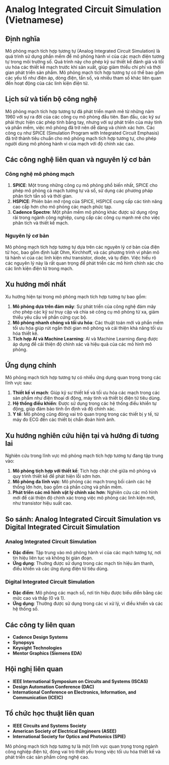 # Analog Integrated Circuit Simulation (Vietnamese)

## Định nghĩa

Mô phỏng mạch tích hợp tương tự (Analog Integrated Circuit Simulation) là quá trình sử dụng phần mềm để mô phỏng hành vi của các mạch điện tương tự trong môi trường số. Quá trình này cho phép kỹ sư thiết kế đánh giá và tối ưu hóa các thiết kế mạch trước khi sản xuất, giúp giảm thiểu chi phí và thời gian phát triển sản phẩm. Mô phỏng mạch tích hợp tương tự có thể bao gồm các yếu tố như điện áp, dòng điện, tần số, và nhiều tham số khác liên quan đến hoạt động của các linh kiện điện tử.

## Lịch sử và tiến bộ công nghệ

Mô phỏng mạch tích hợp tương tự đã phát triển mạnh mẽ từ những năm 1960 với sự ra đời của các công cụ mô phỏng đầu tiên. Ban đầu, các kỹ sư phải thực hiện các phép tính bằng tay, nhưng với sự phát triển của máy tính và phần mềm, việc mô phỏng đã trở nên dễ dàng và chính xác hơn. Các công cụ như SPICE (Simulation Program with Integrated Circuit Emphasis) đã trở thành tiêu chuẩn cho mô phỏng mạch tích hợp tương tự, cho phép người dùng mô phỏng hành vi của mạch với độ chính xác cao.

## Các công nghệ liên quan và nguyên lý cơ bản

### Công nghệ mô phỏng mạch

1. **SPICE**: Một trong những công cụ mô phỏng phổ biến nhất, SPICE cho phép mô phỏng cả mạch tương tự và số, sử dụng các phương pháp phân tích tần số và thời gian.
2. **HSPICE**: Phiên bản mở rộng của SPICE, HSPICE cung cấp các tính năng cao cấp hơn cho mô phỏng các mạch phức tạp.
3. **Cadence Spectre**: Một phần mềm mô phỏng khác được sử dụng rộng rãi trong ngành công nghiệp, cung cấp các công cụ mạnh mẽ cho việc phân tích và thiết kế mạch.

### Nguyên lý cơ bản

Mô phỏng mạch tích hợp tương tự dựa trên các nguyên lý cơ bản của điện tử học, bao gồm định luật Ohm, Kirchhoff, và các phương trình vi phân mô tả hành vi của các linh kiện như transistor, diode, và tụ điện. Việc hiểu rõ các nguyên lý này là rất quan trọng để phát triển các mô hình chính xác cho các linh kiện điện tử trong mạch.

## Xu hướng mới nhất

Xu hướng hiện tại trong mô phỏng mạch tích hợp tương tự bao gồm:

1. **Mô phỏng dựa trên đám mây**: Sự phát triển của công nghệ đám mây cho phép các kỹ sư truy cập và chia sẻ công cụ mô phỏng từ xa, giảm thiểu yêu cầu về phần cứng cục bộ.
2. **Mô phỏng nhanh chóng và tối ưu hóa**: Các thuật toán mới và phần mềm tối ưu hóa giúp rút ngắn thời gian mô phỏng và cải thiện khả năng tối ưu hóa thiết kế.
3. **Tích hợp AI và Machine Learning**: AI và Machine Learning đang được áp dụng để cải thiện độ chính xác và hiệu quả của các mô hình mô phỏng.

## Ứng dụng chính

Mô phỏng mạch tích hợp tương tự có nhiều ứng dụng quan trọng trong các lĩnh vực sau:

1. **Thiết kế vi mạch**: Giúp kỹ sư thiết kế và tối ưu hóa các mạch trong các sản phẩm như điện thoại di động, máy tính và thiết bị điện tử tiêu dùng.
2. **Hệ thống điều khiển**: Được sử dụng trong các hệ thống điều khiển tự động, giúp đảm bảo tính ổn định và độ chính xác.
3. **Y tế**: Mô phỏng cũng đóng vai trò quan trọng trong các thiết bị y tế, từ máy đo ECG đến các thiết bị chẩn đoán hình ảnh.

## Xu hướng nghiên cứu hiện tại và hướng đi tương lai

Nghiên cứu trong lĩnh vực mô phỏng mạch tích hợp tương tự đang tập trung vào:

1. **Mô phỏng tích hợp với thiết kế**: Tích hợp chặt chẽ giữa mô phỏng và quy trình thiết kế để phát hiện lỗi sớm hơn.
2. **Mô phỏng đa lĩnh vực**: Mô phỏng các mạch trong bối cảnh các hệ thống lớn hơn, bao gồm cả phần cứng và phần mềm.
3. **Phát triển các mô hình vật lý chính xác hơn**: Nghiên cứu các mô hình mới để cải thiện độ chính xác trong việc mô phỏng các linh kiện mới, như transistor hiệu suất cao.

## So sánh: Analog Integrated Circuit Simulation vs Digital Integrated Circuit Simulation

### Analog Integrated Circuit Simulation

- **Đặc điểm**: Tập trung vào mô phỏng hành vi của các mạch tương tự, nơi tín hiệu liên tục và không bị gián đoạn.
- **Ứng dụng**: Thường được sử dụng trong các mạch tín hiệu âm thanh, điều khiển và các ứng dụng điện tử tiêu dùng.

### Digital Integrated Circuit Simulation

- **Đặc điểm**: Mô phỏng các mạch số, nơi tín hiệu được biểu diễn bằng các mức cao và thấp (0 và 1).
- **Ứng dụng**: Thường được sử dụng trong các vi xử lý, vi điều khiển và các hệ thống số.

## Các công ty liên quan

- **Cadence Design Systems**
- **Synopsys**
- **Keysight Technologies**
- **Mentor Graphics (Siemens EDA)**

## Hội nghị liên quan

- **IEEE International Symposium on Circuits and Systems (ISCAS)**
- **Design Automation Conference (DAC)**
- **International Conference on Electronics, Information, and Communication (ICEIC)**

## Tổ chức học thuật liên quan

- **IEEE Circuits and Systems Society**
- **American Society of Electrical Engineers (ASEE)**
- **International Society for Optics and Photonics (SPIE)**

Mô phỏng mạch tích hợp tương tự là một lĩnh vực quan trọng trong ngành công nghiệp điện tử, đóng vai trò thiết yếu trong việc tối ưu hóa thiết kế và phát triển các sản phẩm công nghệ cao.